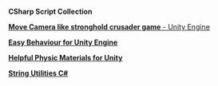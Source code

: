 **CSharp Script Collection**

[**Move Camera like stronghold crusader game** - Unity Engine](https://github.com/hadi-hd/csharp-script-collection/blob/main/CMWMouse.cs)

[**Easy Behaviour for Unity Engine**](https://github.com/hadi-hd/csharp-script-collection/blob/main/EzBehaviour.cs)

[**Helpful Physic Materials for Unity**](https://github.com/hadi-hd/csharp-script-collection/blob/main/PhysicMaterials.cs)

[**String Utilities C#**](https://github.com/hadi-hd/csharp-script-collection/blob/main/StringUtilities.cs)
